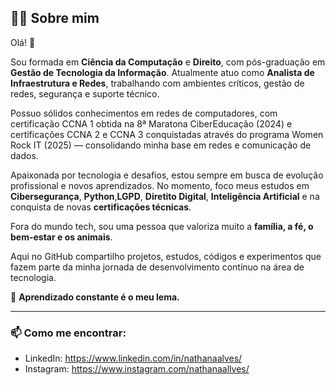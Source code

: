 ## 👩‍💻 Sobre mim

Olá! 👋  

Sou formada em **Ciência da Computação** e **Direito**, com pós-graduação em **Gestão de Tecnologia da Informação**. Atualmente atuo como **Analista de Infraestrutura e Redes**, trabalhando com ambientes críticos, gestão de redes, segurança e suporte técnico.

Possuo sólidos conhecimentos em redes de computadores, com certificação CCNA 1 obtida na 8ª Maratona CiberEducação (2024) e certificações CCNA 2 e CCNA 3 conquistadas através do programa Women Rock IT (2025) — consolidando minha base em redes e comunicação de dados.

Apaixonada por tecnologia e desafios, estou sempre em busca de evolução profissional e novos aprendizados. No momento, foco meus estudos em **Cibersegurança**, **Python**,**LGPD**, **Diretito Digital**, **Inteligência Artificial**  e na conquista de novas **certificações técnicas**.

Fora do mundo tech, sou uma pessoa que valoriza muito a **família, a fé, o bem-estar e os animais**.

Aqui no GitHub compartilho projetos, estudos, códigos e experimentos que fazem parte da minha jornada de desenvolvimento contínuo na área de tecnologia.

🚀 **Aprendizado constante é o meu lema.**

---

### 📫 Como me encontrar:
- LinkedIn: https://www.linkedin.com/in/nathanaalves/
- Instagram: https://www.instagram.com/nathanaallves/

